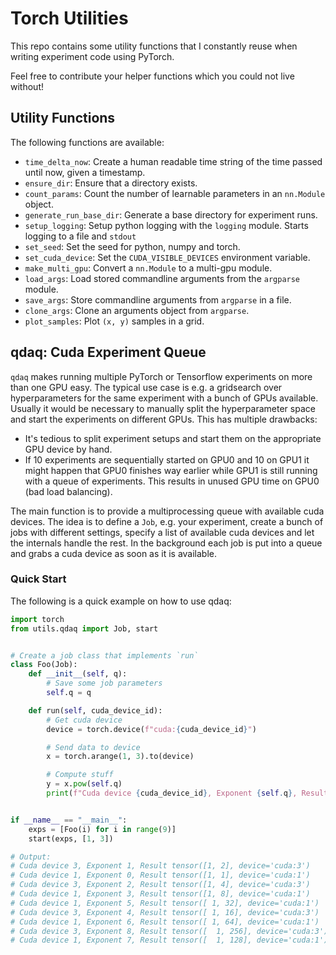 # Torch Utilities

This repo contains some utility functions that I constantly reuse when writing experiment code using PyTorch. 

Feel free to contribute your helper functions which you could not live without!

## Utility Functions

The following functions are available:

- `time_delta_now`: Create a human readable time string of the time passed until now, given a timestamp.
- `ensure_dir`: Ensure that a directory exists.
- `count_params`: Count the number of learnable parameters in an `nn.Module` object.
- `generate_run_base_dir`: Generate a base directory for experiment runs.
- `setup_logging`: Setup python logging with the `logging` module. Starts logging to a file and `stdout`
- `set_seed`: Set the seed for python, numpy and torch.
- `set_cuda_device`: Set the `CUDA_VISIBLE_DEVICES` environment variable.
- `make_multi_gpu`: Convert a `nn.Module` to a multi-gpu module.
- `load_args`: Load stored commandline arguments from the `argparse` module.
- `save_args`: Store commandline arguments from `argparse` in a file.
- `clone_args`: Clone an arguments object from `argparse`.
- `plot_samples`: Plot `(x, y)` samples in a grid.

## qdaq: Cuda Experiment Queue

`qdaq` makes running multiple PyTorch or Tensorflow experiments on more than one GPU easy.
The typical use case is e.g. a gridsearch over hyperparameters for the same experiment with a bunch of GPUs available. Usually it would be necessary to manually split the hyperparameter space and start the experiments on different GPUs. This has multiple drawbacks:

- It's tedious to split experiment setups and start them on the appropriate GPU device by hand.
- If 10 experiments are sequentially started on GPU0 and 10 on GPU1 it might happen that GPU0 finishes way earlier while GPU1 is still running with a queue of experiments. This results in unused GPU time on GPU0 (bad load balancing).

The main function is to provide a multiprocessing queue with available cuda devices. The idea is to define a `Job`, e.g. your experiment, create a bunch of jobs with different settings, specify a list of available cuda devices and let the internals handle the rest. In the background each job is put into a queue and grabs a cuda device as soon as it is available.

### Quick Start

The following is a quick example on how to use qdaq:

```python
import torch
from utils.qdaq import Job, start


# Create a job class that implements `run`
class Foo(Job):
    def __init__(self, q):
        # Save some job parameters
        self.q = q

    def run(self, cuda_device_id):
        # Get cuda device
        device = torch.device(f"cuda:{cuda_device_id}")

        # Send data to device
        x = torch.arange(1, 3).to(device)

        # Compute stuff
        y = x.pow(self.q)
        print(f"Cuda device {cuda_device_id}, Exponent {self.q}, Result {y}")


if __name__ == "__main__":
    exps = [Foo(i) for i in range(9)]
    start(exps, [1, 3])

# Output:
# Cuda device 3, Exponent 1, Result tensor([1, 2], device='cuda:3')
# Cuda device 1, Exponent 0, Result tensor([1, 1], device='cuda:1')
# Cuda device 3, Exponent 2, Result tensor([1, 4], device='cuda:3')
# Cuda device 1, Exponent 3, Result tensor([1, 8], device='cuda:1')
# Cuda device 1, Exponent 5, Result tensor([ 1, 32], device='cuda:1')
# Cuda device 3, Exponent 4, Result tensor([ 1, 16], device='cuda:3')
# Cuda device 1, Exponent 6, Result tensor([ 1, 64], device='cuda:1')
# Cuda device 3, Exponent 8, Result tensor([  1, 256], device='cuda:3')
# Cuda device 1, Exponent 7, Result tensor([  1, 128], device='cuda:1')
```
